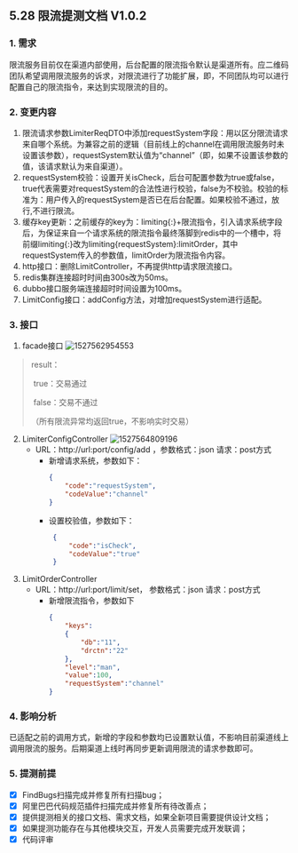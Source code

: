 ## 5.28 限流提测文档  V1.0.2

### 1. 需求

限流服务目前仅在渠道内部使用，后台配置的限流指令默认是渠道所有。应二维码团队希望调用限流服务的诉求，对限流进行了功能扩展，即，不同团队均可以进行配置自己的限流指令，来达到实现限流的目的。

### 2. 变更内容

1. 限流请求参数LimiterReqDTO中添加requestSystem字段：用以区分限流请求来自哪个系统。为兼容之前的逻辑（目前线上的channel在调用限流服务时未设置该参数），requestSystem默认值为“channel”（即，如果不设置该参数的值，该请求默认为来自渠道）。
2. requestSystem校验：设置开关isCheck，后台可配置参数为true或false，true代表需要对requestSystem的合法性进行校验，false为不校验。校验的标准为：用户传入的requestSystem是否已在后台配置。如果校验不通过，放行,不进行限流。
3. 缓存key更新：之前缓存的key为：limiting{:}+限流指令，引入请求系统字段后，为保证来自一个请求系统的限流指令最终落脚到redis中的一个槽中，将前缀limiting{:}改为limiting{requestSystem}:limitOrder，其中requestSystem传入的参数值，limitOrder为限流指令内容。
4. http接口：删除LimitController，不再提供http请求限流接口。
5. redis集群连接超时时间由300s改为50ms。
6. dubbo接口服务端连接超时时间设置为100ms。
7. LimitConfig接口：addConfig方法，对增加requestSystem进行适配。

### 3. 接口
1. facade接口
![1527562954553](C:\Users\shixu\AppData\Local\Temp\1527562954553.png)
> result：
>
> ​	true：交易通过
>
> ​	false：交易不通过
>
> （所有限流异常均返回true，不影响实时交易）
2. LimiterConfigController
   ![1527564809196](C:\Users\shixu\AppData\Local\Temp\1527564809196.png)
   - URL：http://url:port/config/add ，参数格式：json      请求：post方式
     - 新增请求系统，参数如下：
       ```json
       {
           "code":"requestSystem",
           "codeValue":"channel"
       }
       ```
     - 设置校验值，参数如下：
       ```JSON
        {
            "code":"isCheck",
            "codeValue":"true"
        }
       ```
3. LimitOrderController
   - URL：http://url:port/limit/set， 参数格式：json  请求：post方式
     - 新增限流指令，参数如下
       ```json
       {
           "keys":
           {
               "db":"11",
               "drctn":"22"
           },
           "level":"man",
           "value":100,
           "requestSystem":"channel"
       }
       ```

### 4. 影响分析
   已适配之前的调用方式，新增的字段和参数均已设置默认值，不影响目前渠道线上调用限流的服务。后期渠道上线时再同步更新调用限流的请求参数即可。

### 5. 提测前提

   - [x] FindBugs扫描完成并修复所有扫描bug；
   - [x] 阿里巴巴代码规范插件扫描完成并修复所有待改善点；
   - [x] 提供提测相关的接口文档、需求文档，如果全新项目需要提供设计文档；
   - [x] 如果提测功能存在与其他模块交互，开发人员需要完成开发联调；
   - [x] 代码评审